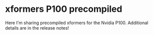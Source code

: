 # xformers P100 precompiled

Here I'm sharing precompiled xformers for the Nvidia P100. Additional details are in the release notes!
